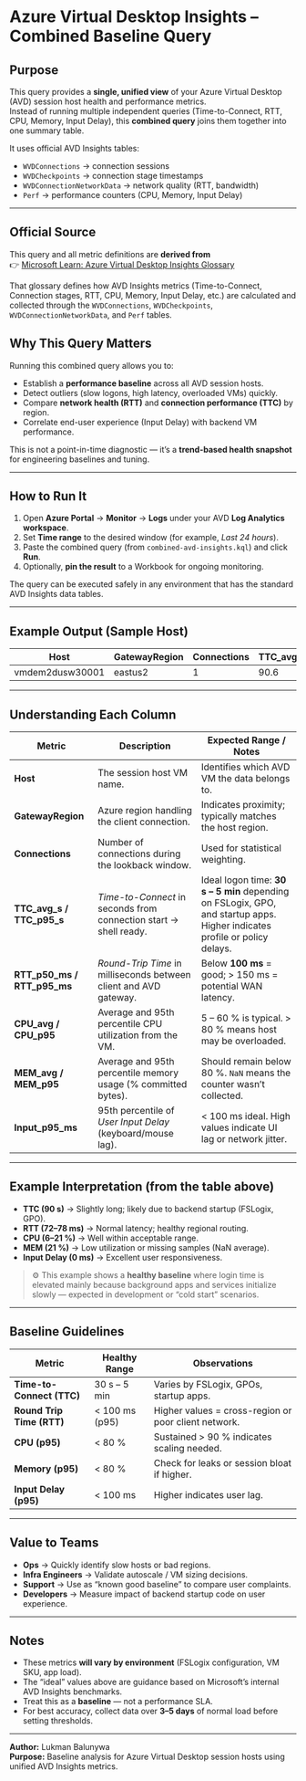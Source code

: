 # Azure Virtual Desktop Insights – Combined Baseline Query

## Purpose

This query provides a **single, unified view** of your Azure Virtual Desktop (AVD) session host health and performance metrics.  
Instead of running multiple independent queries (Time-to-Connect, RTT, CPU, Memory, Input Delay), this **combined query** joins them together into one summary table.

It uses official AVD Insights tables:

- `WVDConnections` → connection sessions  
- `WVDCheckpoints` → connection stage timestamps  
- `WVDConnectionNetworkData` → network quality (RTT, bandwidth)  
- `Perf` → performance counters (CPU, Memory, Input Delay)

---

## Official Source

This query and all metric definitions are **derived from**  
👉 [Microsoft Learn: Azure Virtual Desktop Insights Glossary](https://learn.microsoft.com/en-us/azure/virtual-desktop/insights-glossary)

That glossary defines how AVD Insights metrics (Time-to-Connect, Connection stages, RTT, CPU, Memory, Input Delay, etc.) are calculated and collected through the `WVDConnections`, `WVDCheckpoints`, `WVDConnectionNetworkData`, and `Perf` tables.


## Why This Query Matters

Running this combined query allows you to:

- Establish a **performance baseline** across all AVD session hosts.
- Detect outliers (slow logons, high latency, overloaded VMs) quickly.
- Compare **network health (RTT)** and **connection performance (TTC)** by region.
- Correlate end-user experience (Input Delay) with backend VM performance.

This is not a point-in-time diagnostic — it’s a **trend-based health snapshot** for engineering baselines and tuning.

---

##  How to Run It

1. Open **Azure Portal** → **Monitor** → **Logs** under your AVD **Log Analytics workspace**.
2. Set **Time range** to the desired window (for example, *Last 24 hours*).
3. Paste the combined query (from `combined-avd-insights.kql`) and click **Run**.
4. Optionally, **pin the result** to a Workbook for ongoing monitoring.

The query can be executed safely in any environment that has the standard AVD Insights data tables.

---

##  Example Output (Sample Host)

| Host | GatewayRegion | Connections | TTC_avg_s | TTC_p95_s | RTT_p50_ms | RTT_p95_ms | CPU_avg | CPU_p95 | MEM_avg | MEM_p95 | Input_p95_ms |
|------|----------------|--------------|------------|------------|-------------|-------------|----------|----------|----------|----------|----------------|
| vmdem2dusw30001 | eastus2 | 1 | 90.6 | 90.6 | 72 | 78 | 6.1 | 21.1 | NaN | 21.1 | 0 |

---

##  Understanding Each Column

| Metric | Description | Expected Range / Notes |
|---------|--------------|-----------------------|
| **Host** | The session host VM name. | Identifies which AVD VM the data belongs to. |
| **GatewayRegion** | Azure region handling the client connection. | Indicates proximity; typically matches the host region. |
| **Connections** | Number of connections during the lookback window. | Used for statistical weighting. |
| **TTC_avg_s / TTC_p95_s** | *Time-to-Connect* in seconds from connection start → shell ready. | Ideal logon time: **30 s – 5 min** depending on FSLogix, GPO, and startup apps. Higher indicates profile or policy delays. |
| **RTT_p50_ms / RTT_p95_ms** | *Round-Trip Time* in milliseconds between client and AVD gateway. | Below **100 ms** = good; > 150 ms = potential WAN latency. |
| **CPU_avg / CPU_p95** | Average and 95th percentile CPU utilization from the VM. | 5 – 60 % is typical. > 80 % means host may be overloaded. |
| **MEM_avg / MEM_p95** | Average and 95th percentile memory usage (% committed bytes). | Should remain below 80 %. `NaN` means the counter wasn’t collected. |
| **Input_p95_ms** | 95th percentile of *User Input Delay* (keyboard/mouse lag). | < 100 ms ideal. High values indicate UI lag or network jitter. |

---

##  Example Interpretation (from the table above)

- **TTC (90 s)** → Slightly long; likely due to backend startup (FSLogix, GPO).  
- **RTT (72–78 ms)** → Normal latency; healthy regional routing.  
- **CPU (6–21 %)** → Well within acceptable range.  
- **MEM (21 %)** → Low utilization or missing samples (NaN average).  
- **Input Delay (0 ms)** → Excellent user responsiveness.

> ⚙️ This example shows a **healthy baseline** where login time is elevated mainly because background apps and services initialize slowly — expected in development or “cold start” scenarios.

---

## Baseline Guidelines

| Metric | Healthy Range | Observations |
|---------|----------------|--------------|
| **Time-to-Connect (TTC)** | 30 s – 5 min | Varies by FSLogix, GPOs, startup apps. |
| **Round Trip Time (RTT)** | < 100 ms (p95) | Higher values = cross-region or poor client network. |
| **CPU (p95)** | < 80 % | Sustained > 90 % indicates scaling needed. |
| **Memory (p95)** | < 80 % | Check for leaks or session bloat if higher. |
| **Input Delay (p95)** | < 100 ms | Higher indicates user lag. |

---

## Value to Teams

- **Ops** → Quickly identify slow hosts or bad regions.  
- **Infra Engineers** → Validate autoscale / VM sizing decisions.  
- **Support** → Use as “known good baseline” to compare user complaints.  
- **Developers** → Measure impact of backend startup code on user experience.

---

## Notes

- These metrics **will vary by environment** (FSLogix configuration, VM SKU, app load).  
- The “ideal” values above are guidance based on Microsoft’s internal AVD Insights benchmarks.  
- Treat this as a **baseline** — not a performance SLA.  
- For best accuracy, collect data over **3–5 days** of normal load before setting thresholds.

---

**Author:** Lukman Balunywa  
**Purpose:** Baseline analysis for Azure Virtual Desktop session hosts using unified AVD Insights metrics.
